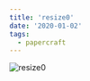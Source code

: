 ```yaml
---
title: 'resize0'
date: '2020-01-02'
tags:
  - papercraft
---
```


![resize0](/images/matisse_website_images/resize0.jpeg)
